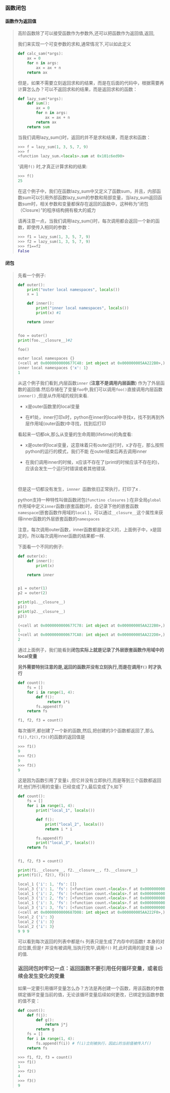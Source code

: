 ### 函数闭包

#### 函数作为返回值

> 高阶函数除了可以接受函数作为参数外,还可以把函数作为返回值,返回,
>
> 我们来实现一个可变参数的求和,通常情况下,可以如此定义
>
> ```python
> def calc_sam(*args):
>     ax = 0  
>     for n in args:
>         ax = ax + n
>     return ax 
> ```
>
> 但是，如果不需要立刻返回求和的结果，而是在后面的代码中，根据需要再计算怎么办？可以不返回求和的结果，而是返回求和的函数：
>
> ```python
> def lazy_sum(*args):
>     def sum():
>         ax = 0
>         for n in args:
>             ax = ax + n
>         return ax 
>     return sum 
> ```
>
> 当我们调用lazy_sum()时，返回的并不是求和结果，而是求和函数：
>
> ```python
> >>> f = lazy_sum(1, 3, 5, 7, 9)
> >>> f
> <function lazy_sum.<locals>.sum at 0x101c6ed90>
> ```
>
> '调用`f()` 时,才真正计算求和的结果:
>
> ```python
> >>> f()
> 25
> ```
>
> 在这个例子中，我们在函数lazy_sum中又定义了函数sum，并且，内部函数sum可以引用外部函数lazy_sum的参数和局部变量，当lazy_sum返回函数sum时，相关参数和变量都保存在返回的函数中，这种称为“闭包（Closure）”的程序结构拥有极大的威力
>
> 请再注意一点，当我们调用lazy_sum()时，每次调用都会返回一个新的函数，即使传入相同的参数：
>
> ```python
> >>> f1 = lazy_sum(1, 3, 5, 7, 9)
> >>> f2 = lazy_sum(1, 3, 5, 7, 9)
> >>> f1==f2
> False
> ```
>
> 

#### 闭包

> 先看一个例子:
>
> ```python
> def outer():
>     print("outer local namespaces", locals())
>     x = 1
>
>     def inner():
>         print("inner local namespaces", locals())
>         print(x) #1
>
>     return inner
>
>
> foo = outer()
> print(foo.__closure__)#2
>
> foo()
> ```
>
> ```Python
> outer local namespaces {}
> (<cell at 0x0000000000677C48: int object at 0x000000005AA222B0>,)
> inner local namespaces {'x': 1}
> 1
> ```
>
> 从这个例子我们看到,内层函数`inner` (**注意不是调用内层函数**) 作为了外层函数的返回值.然后存储在了变量`foo`中,我们可以调用`foo()`直接调用内层函数`innner()` ,但是从作用域的规则来看.
>
> * x是outer函数里的local变量 
>
> * 在#1处，inner打印x时，python在inner的local中寻找x，找不到再到外层作用域(outer函数)中寻找，找到后打印
>
> 看起来一切都ok,那么从变量的生命周期(lifetime)的角度看:
>
> * x是outer的local变量，这意味着只有outer运行时，x才存在，那么按照python的运行的模式，我们不能
>   在outer结束后再去调用inner
>
> * 在我们调用inner的时候，x应该不存在了(print的时候应该不存在的)，应该会发生一个运行时错误或者其他错误.
>
>   ​
>
> 但是这一切都没有发生，`innner `函数依旧正常执行，打印了x . 
>
> python支持一种特性叫做函数闭包(`functino closures` ):在非全局`global` 作用域中定义`inner`函数(嵌套函数)时，会记录下他的嵌套函数`namespace`(嵌套函数作用域的`local` )，可以通过`__closure__`这个属性来获得inner函数的外层嵌套函数的`namespaces`
>
> 注意，每次调用outer函数，inner函数都是新定义的，上面例子中，x是固定的，所以每次调用inner函数的结果都一样.
>
> 下面看一个不同的例子:
>
> ```python
> def outer(x):
>     def inner():
>         print(x)
>
>     return inner
>
>
> p1 = outer(1)
> p2 = outer(2)
>
> print(p1.__closure__)
> p1()
> print(p2.__closure__)
> p2()
>
> ```
>
> ```python
> (<cell at 0x0000000000677C78: int object at 0x000000005AA222B0>,)
> 1
> (<cell at 0x0000000000677CA8: int object at 0x000000005AA222D0>,)
> 2
>
> ```
>
> 通过上面例子，我们能看到**闭包实际上就是记录了外层嵌套函数作用域中的local变量**
>
> **另外需要特别注意的是,返回的函数并没有立刻执行,而是在调用`f()` 时才执行**
>
> ```python
> def count():
>     fs = []
>     for i in range(1, 4):
>         def f():
>              return i*i
>         fs.append(f)
>     return fs
>
> f1, f2, f3 = count()
> ```
>
> 每次循环,都创建了一个新的函数,然后,把创建的3个函数都返回了,那么`f1(),f2(),f3()`的函数的返回值是
>
> ```python
> >>> f1()
> 9
> >>> f2()
> 9
> >>> f3()
> 9
> ```
>
> 这是因为函数引用了变量`i` ,但它并没有立即执行,而是等到三个函数都返回时,他们所引用的变量`i` 已经变成了`3`,最后变成了`9`,如下
>
> ```python
> def count():
>     fs = []
>     for i in range(1, 4):
>         print("local_1", locals())
>
>         def f():
>             print("local_2", locals())
>             return i * i
>
>         fs.append(f)
>         print("local_3", locals())
>     return fs
>
>
> f1, f2, f3 = count()
>
> print(f1.__closure__, f2.__closure__, f3.__closure__)
> print(f1(), f2(), f3())
>
> ```
>
> ```python
> local_1 {'i': 1, 'fs': []}
> local_3 {'i': 1, 'fs': [<function count.<locals>.f at 0x000000000070D9D8>], 'f': <function count.<locals>.f at 0x000000000070D9D8>}
> local_1 {'i': 2, 'fs': [<function count.<locals>.f at 0x000000000070D9D8>], 'f': <function count.<locals>.f at 0x000000000070D9D8>}
> local_3 {'i': 2, 'fs': [<function count.<locals>.f at 0x000000000070D9D8>, <function count.<locals>.f at 0x000000000070DA60>], 'f': <function count.<locals>.f at 0x000000000070DA60>}
> local_1 {'i': 3, 'fs': [<function count.<locals>.f at 0x000000000070D9D8>, <function count.<locals>.f at 0x000000000070DA60>], 'f': <function count.<locals>.f at 0x000000000070DA60>}
> local_3 {'i': 3, 'fs': [<function count.<locals>.f at 0x000000000070D9D8>, <function count.<locals>.f at 0x000000000070DA60>, <function count.<locals>.f at 0x000000000070DAE8>], 'f': <function count.<locals>.f at 0x000000000070DAE8>}
> (<cell at 0x0000000000687D08: int object at 0x000000005AA222F0>,) (<cell at 0x0000000000687D08: int object at 0x000000005AA222F0>,) (<cell at 0x0000000000687D08: int object at 0x000000005AA222F0>,)
> local_2 {'i': 3}
> local_2 {'i': 3}
> local_2 {'i': 3}
> 9 9 9
> ```
>
> 可以看到每次返回的列表中都是`fs` 列表只是生成了内存中的函数`f` 本身的对应位置,但是`f` 并没有被调用,当执行完毕,调用`f()` 时,此时调用的是变量 `i=3` 的值.
>
> ### **返回闭包时牢记一点：返回函数不要引用任何循环变量，或者后续会发生变化的变量** 
>
> 如果一定要引用循环变量怎么办？方法是再创建一个函数，用该函数的参数绑定循环变量当前的值，无论该循环变量后续如何更改，已绑定到函数参数的值不变：
>
> ```python
> def count():
>     def f(j):
>         def g():
>             return j*j
>         return g
>     fs = []
>     for i in range(1, 4):
>         fs.append(f(i)) # f(i)立刻被执行，因此i的当前值被传入f()
>     return fs
> ```
>
> ```python
> >>> f1, f2, f3 = count()
> >>> f1()
> 1
> >>> f2()
> 4
> >>> f3()
> 9
> ```
>
> 